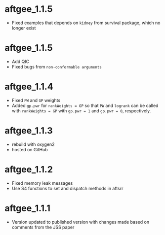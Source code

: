 # aftgee_1.1.5
  * Fixed examples that depends on `kidney` from survival package, which no longer exist
# aftgee_1.1.5
  * Add QIC
  * Fixed bugs from `non-conformable arguments`
  
# aftgee_1.1.4
  * Fixed `PW` and `GP` weights
  * Added `gp.pwr` for `rankWeights = GP` so that `PW` and `logrank` can be called with `rankWeights = GP` with `gp.pwr = 1` and `gp.pwr = 0`, respectively.

# aftgee_1.1.3
  * rebuild with oxygen2
  * hosted on GitHub

# aftgee_1.1.2
  * Fixed memory leak messages
  * Use S4 functions to set and dispatch methods in aftsrr

# aftgee_1.1.1
  * Version updated to published version with changes made based on comments from the JSS paper